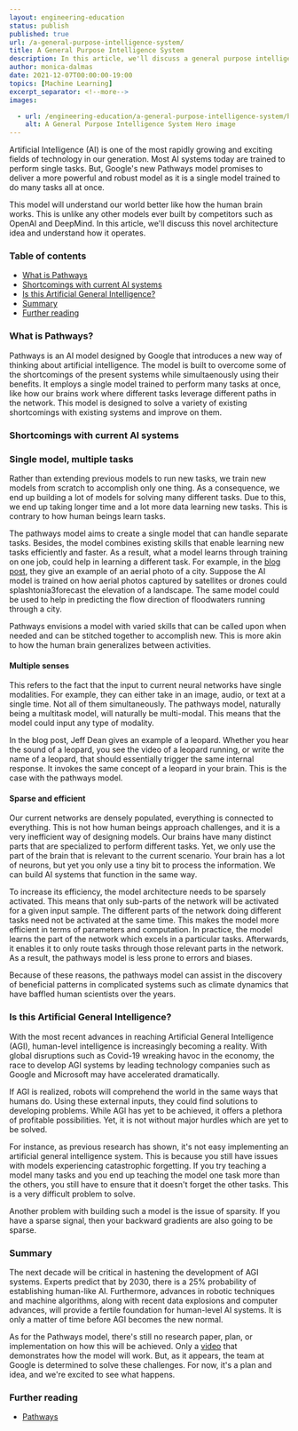 ```yaml
---
layout: engineering-education
status: publish
published: true
url: /a-general-purpose-intelligence-system/
title: A General Purpose Intelligence System
description: In this article, we'll discuss a general purpose intelligence system known as pathways and understand how it operates.
author: monica-dalmas
date: 2021-12-07T00:00:00-19:00
topics: [Machine Learning]
excerpt_separator: <!--more-->
images:

  - url: /engineering-education/a-general-purpose-intelligence-system/hero.png
    alt: A General Purpose Intelligence System Hero image
---
```

Artificial Intelligence (AI) is one of the most rapidly growing and exciting fields of technology in our generation. Most AI systems today are trained to perform  single tasks. But, Google's new Pathways model promises to deliver a more powerful and robust model as it is a single model trained to do many tasks all at once. 
<!--more-->
This model will understand our world better like how the human brain works. This is unlike any other models ever built by competitors such as OpenAI and DeepMind. In this article, we'll discuss this novel architecture idea and understand how it operates.

### Table of contents
- [What is Pathways](#what-is-pathways)
- [Shortcomings with current AI systems](#shortcomings-with-current-ai-systems)
- [Is this Artificial General Intelligence?](#is-this-artificial-general-intelligence)
- [Summary](#summary)
- [Further reading](#further-reading)

### What is Pathways?
Pathways is an AI model designed by Google that introduces a new way of thinking about artificial intelligence. The model is built to overcome some of the shortcomings of the present systems while simultaenously using their benefits. It employs a single model trained to perform many tasks at once, like how our brains work where different tasks leverage different paths in the network. This model is designed to solve a variety of existing shortcomings with existing systems and improve on them.

### Shortcomings with current AI systems

### Single model, multiple tasks
Rather than extending previous models to run new tasks, we train new models from scratch to accomplish only one thing. As a consequence, we end up building a lot of models for solving many different tasks. Due to this, we end up taking longer time and a lot more data learning new tasks. This is contrary to how human beings learn tasks.

The pathways model aims to create a single model that can handle separate tasks. Besides, the model combines existing skills that enable learning new tasks efficiently and faster. As a result, what a model learns through training on one job, could help in learning a different task. For example, in the [blog post](https://blog.google/technology/ai/introducing-pathways-next-generation-ai-architecture/), they give an example of an aerial photo of a city. Suppose the AI model is trained on how aerial photos captured by satellites or drones could splashtonia3forecast the elevation of a landscape.  The same model could be used to help in predicting the flow direction of floodwaters running through a city.

Pathways envisions a model with varied skills that can be called upon when needed and can be stitched together to accomplish new. This is more akin to how the human brain generalizes between activities. 

#### Multiple senses
This refers to the fact that the input to current neural networks have single modalities. For example, they can either take in an image, audio, or text at a single time. Not all of them simultaneously. The pathways model, naturally being a multitask model, will naturally be multi-modal. This means that the model could input any type of modality. 

In the blog post, Jeff Dean gives an example of a leopard. Whether you hear the sound of a leopard, you see the video of a leopard running, or write the name of a leopard, that should essentially trigger the same internal response. It invokes the same concept of a leopard in your brain. This is the case with the pathways model. 

#### Sparse and efficient
Our current networks are densely populated, everything is connected to everything. This is not how human beings approach challenges, and it is a very inefficient way of designing models. Our brains have many distinct parts that are specialized to perform different tasks. Yet, we only use the part of the brain that is relevant to the current scenario. Your brain has a lot of neurons, but yet you only use a tiny bit to process the information. We can build AI systems that function in the same way.

To increase its efficiency, the model architecture needs to be sparsely activated. This means that only sub-parts of the network will be activated for a given input sample. The different parts of the network doing different tasks need not be activated at the same time. This makes the model more efficient in terms of parameters and computation. In practice, the model learns the part of the network which excels in a particular tasks. Afterwards, it enables it to only route tasks through those relevant parts in the network. As a result, the pathways model is less prone to errors and biases. 

Because of these reasons, the pathways model can assist in the discovery of beneficial patterns in complicated systems such as climate dynamics that have baffled human scientists over the years. 

### Is this Artificial General Intelligence?
With the most recent advances in reaching Artificial General Intelligence (AGI), human-level intelligence is increasingly becoming a reality. With global disruptions such as Covid-19 wreaking havoc in the economy, the race to develop AGI systems by leading technology companies such as Google and Microsoft may have accelerated dramatically.

If AGI is realized, robots will comprehend the world in the same ways that humans do. Using these external inputs, they could find solutions to developing problems. While AGI has yet to be achieved, it offers a plethora of profitable possibilities. Yet, it is not without major hurdles which are yet to be solved. 

For instance, as previous research has shown, it's not easy implementing an artificial general intelligence system. This is because you still have issues with models experiencing catastrophic forgetting. If you try teaching a model many tasks and you end up teaching the model one task more than the others, you still have to ensure that it doesn't forget the other tasks. This is a very difficult problem to solve. 

Another problem with building such a model is the issue of sparsity. If you have a sparse signal, then your backward gradients are also going to be sparse.  

### Summary
The next decade will be critical in hastening the development of AGI systems. Experts predict that by 2030, there is a 25% probability of establishing human-like AI. Furthermore, advances in robotic techniques and machine algorithms, along with recent data explosions and computer advances, will provide a fertile foundation for human-level AI systems. It is only a matter of time before AGI becomes the new normal.

As for the Pathways model, there's still no research paper, plan, or implementation on how this will be achieved. Only a [video](https://www.youtube.com/watch?v=Nf-d9CcEZ2w&t=24s) that demonstrates how the model will work. But, as it appears, the team at Google is determined to solve these challenges. For now, it's a plan and idea, and we're excited to see what happens.

### Further reading
- [Pathways](https://www.youtube.com/watch?v=Nf-d9CcEZ2w&t=24s)
